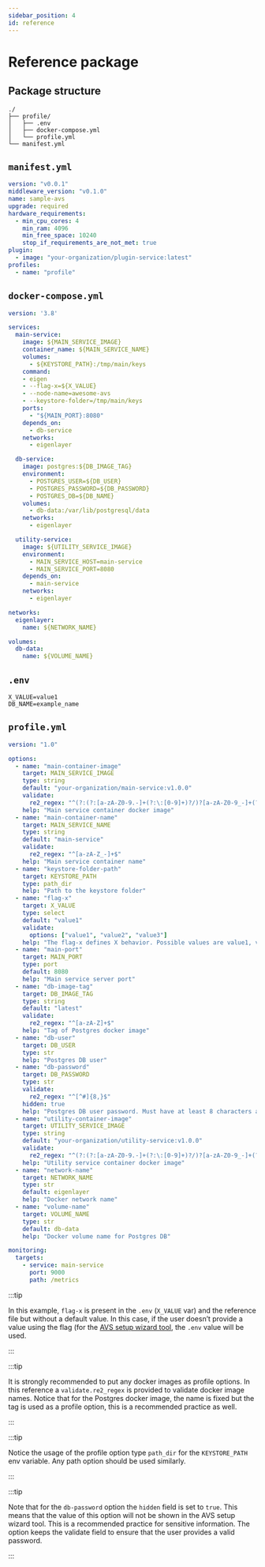 ```yaml
---
sidebar_position: 4 
id: reference
---
```


# Reference package

## Package structure

```
./
├── profile/
│   ├── .env
│   ├── docker-compose.yml
│   └── profile.yml
└── manifest.yml
```

## `manifest.yml`

```yaml
version: "v0.0.1"
middleware_version: "v0.1.0"
name: sample-avs
upgrade: required
hardware_requirements: 
  - min_cpu_cores: 4
    min_ram: 4096
    min_free_space: 10240
    stop_if_requirements_are_not_met: true
plugin: 
  - image: "your-organization/plugin-service:latest"
profiles:
  - name: "profile"
```

## `docker-compose.yml`

```yaml
version: '3.8'

services:
  main-service:
    image: ${MAIN_SERVICE_IMAGE} 
    container_name: ${MAIN_SERVICE_NAME}
    volumes:
      - ${KEYSTORE_PATH}:/tmp/main/keys
    command:
    - eigen 
    - --flag-x=${X_VALUE}
    - --node-name=awesome-avs
    - --keystore-folder=/tmp/main/keys
    ports:
      - "${MAIN_PORT}:8080"
    depends_on:
      - db-service
    networks:
      - eigenlayer

  db-service:
    image: postgres:${DB_IMAGE_TAG}
    environment:
      - POSTGRES_USER=${DB_USER}
      - POSTGRES_PASSWORD=${DB_PASSWORD}
      - POSTGRES_DB=${DB_NAME}
    volumes:
      - db-data:/var/lib/postgresql/data
    networks:
      - eigenlayer

  utility-service:
    image: ${UTILITY_SERVICE_IMAGE}
    environment:
      - MAIN_SERVICE_HOST=main-service
      - MAIN_SERVICE_PORT=8080
    depends_on:
      - main-service
    networks:
      - eigenlayer

networks:
  eigenlayer:
    name: ${NETWORK_NAME}

volumes:
  db-data:
    name: ${VOLUME_NAME}
```

## `.env`

```
X_VALUE=value1
DB_NAME=example_name
```

## `profile.yml`

```yaml
version: "1.0"

options:
  - name: "main-container-image"
    target: MAIN_SERVICE_IMAGE
    type: string
    default: "your-organization/main-service:v1.0.0"
    validate:
      re2_regex: "^(?:(?:[a-zA-Z0-9.-]+(?:\:[0-9]+)?/)?[a-zA-Z0-9_-]+(?:/[a-zA-Z0-9_-]+)?(?:\:[a-zA-Z0-9_.-]+)?)?$"
    help: "Main service container docker image"
  - name: "main-container-name"
    target: MAIN_SERVICE_NAME
    type: string
    default: "main-service"
    validate:
      re2_regex: "^[a-zA-Z_-]+$"
    help: "Main service container name"
  - name: "keystore-folder-path"
    target: KEYSTORE_PATH
    type: path_dir
    help: "Path to the keystore folder"
  - name: "flag-x"
    target: X_VALUE
    type: select
    default: "value1"
    validate:
      options: ["value1", "value2", "value3"]
    help: "The flag-x defines X behavior. Possible values are value1, value2, and value3"
  - name: "main-port"
    target: MAIN_PORT
    type: port
    default: 8080
    help: "Main service server port"
  - name: "db-image-tag"
    target: DB_IMAGE_TAG
    type: string
    default: "latest"
    validate:
      re2_regex: "^[a-zA-Z]+$"
    help: "Tag of Postgres docker image"
  - name: "db-user"
    target: DB_USER
    type: str
    help: "Postgres DB user"
  - name: "db-password"
    target: DB_PASSWORD
    type: str
    validate:
      re2_regex: "^[^#]{8,}$"
    hidden: true
    help: "Postgres DB user password. Must have at least 8 characters and it can't contain the '#' symbol"
  - name: "utility-container-image"
    target: UTILITY_SERVICE_IMAGE
    type: string
    default: "your-organization/utility-service:v1.0.0"
    validate:
      re2_regex: "^(?:(?:[a-zA-Z0-9.-]+(?:\:[0-9]+)?/)?[a-zA-Z0-9_-]+(?:/[a-zA-Z0-9_-]+)?(?:\:[a-zA-Z0-9_.-]+)?)?$"
    help: "Utility service container docker image"
  - name: "network-name"
    target: NETWORK_NAME
    type: str
    default: eigenlayer
    help: "Docker network name"
  - name: "volume-name"
    target: VOLUME_NAME
    type: str
    default: db-data
    help: "Docker volume name for Postgres DB"

monitoring:
  targets:
    - service: main-service
      port: 9000
      path: /metrics
```

:::tip

In this example, `flag-x` is present in the `.env` (`X_VALUE` var) and the reference file but without a default value. In this case, if the user doesn’t provide a value using the flag (for the [AVS setup wizard tool](/docs/category/avs-setup-wizard), the `.env` value will be used.

:::

:::tip 

It is strongly recommended to put any docker images as profile options. In this reference a `validate.re2_regex` is provided to validate docker image names. Notice that for the Postgres docker image, the name is fixed but the tag is used as a profile option, this is a recommended practice as well.

:::

:::tip

Notice the usage of the profile option type `path_dir` for the `KEYSTORE_PATH` env variable. Any path option should be used similarly.

:::

:::tip

Note that for the `db-password` option the `hidden` field is set to `true`. This means that the value of this option will not be shown in the AVS setup wizard tool. This is a recommended practice for sensitive information. The option keeps the validate field to ensure that the user provides a valid password.

:::